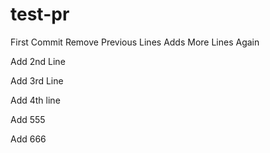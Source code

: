 # test-pr
First Commit
Remove Previous Lines
Adds More Lines Again

Add 2nd Line

Add 3rd Line

Add 4th line

Add 555

Add 666
